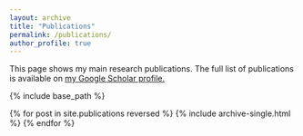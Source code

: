 ```yaml
---
layout: archive
title: "Publications"
permalink: /publications/
author_profile: true
---
```


This page shows my main research publications. The full list of publications is available on <u><a href="https://scholar.google.com/citations?user=26yB7xkAAAAJ&hl=en&oi=ao" target="_blank">my Google Scholar profile</a>.</u>

{% include base_path %}

{% for post in site.publications reversed %}
  {% include archive-single.html %}
{% endfor %}

